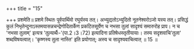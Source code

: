 +++
title = "15"

+++
प्रशमेति॥ प्रशमे स्थितः पूर्वपार्थिवो रघुर्यस्य तत्। अभ्युद्यतोऽभ्युदितो नूतनेश्वरोऽजो यस्य तत्। प्रसिद्धं कुलं निभृतेन्दुनाऽस्तमयासन्नचन्द्रेणोदितार्केण प्रकटितसूर्येण च नभसा तुलां सादृश्यं समारुरोह प्राप। न च 'नभसा तुलाम्' इत्यत्र 'तुल्यार्थैः-'(पा.2।3।72) इत्यादिना प्रतिषेधस्तृतीयायाः। तस्य सदृशवाचि'तुला' शब्दविषयत्वात्। 'कृष्णस्य तुला नास्ति' इति प्रयोगात्; अस्य च सादृश्यवाचित्वात् ॥ 15 ॥